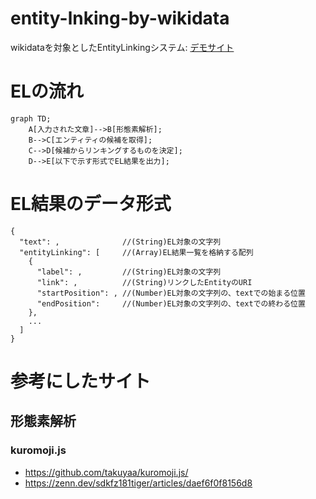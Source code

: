 # entity-lnking-by-wikidata
 wikidataを対象としたEntityLinkingシステム:
 [デモサイト](https://shunafuku.github.io/entity-lnking-by-wikidata/)
 
# ELの流れ
```mermaid
graph TD;
    A[入力された文章]-->B[形態素解析];
    B-->C[エンティティの候補を取得];
    C-->D[候補からリンキングするものを決定];
    D-->E[以下で示す形式でEL結果を出力];
```
 
# EL結果のデータ形式
 ```
 {
   "text": ,              //(String)EL対象の文字列
   "entityLinking": [     //(Array)EL結果一覧を格納する配列
     {
       "label": ,         //(String)EL対象の文字列
       "link": ,          //(String)リンクしたEntityのURI
       "startPosition": , //(Number)EL対象の文字列の、textでの始まる位置
       "endPosition":     //(Number)EL対象の文字列の、textでの終わる位置
     },
     ...
   ]
 }
 ```

# 参考にしたサイト
## 形態素解析
### kuromoji.js
- https://github.com/takuyaa/kuromoji.js/
- https://zenn.dev/sdkfz181tiger/articles/daef6f0f8156d8
